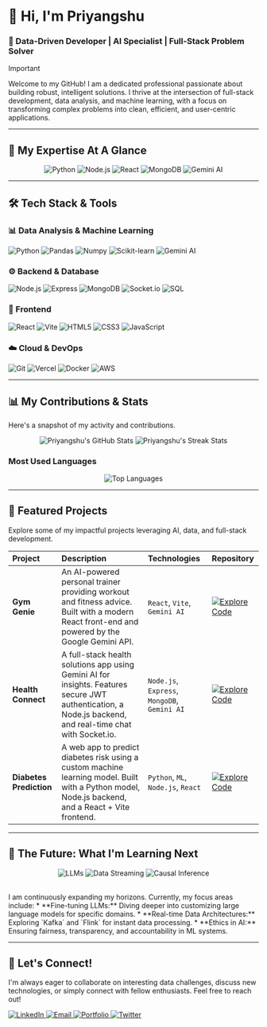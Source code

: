 # 👋 Hi, I'm Priyangshu
### 🚀 Data-Driven Developer | AI Specialist | Full-Stack Problem Solver

> [!IMPORTANT]
> Welcome to my GitHub! I am a dedicated professional passionate about building robust, intelligent solutions. I thrive at the intersection of full-stack development, data analysis, and machine learning, with a focus on transforming complex problems into clean, efficient, and user-centric applications.

---

## 🎯 My Expertise At A Glance

<p align="center">
  <img src="https://img.shields.io/badge/Python-3776AB?style=for-the-badge&logo=python&logoColor=white" alt="Python"/>
  <img src="https://img.shields.io/badge/Node.js-339933?style=for-the-badge&logo=node.js&logoColor=white" alt="Node.js"/>
  <img src="https://img.shields.io/badge/React-61DAFB?style=for-the-badge&logo=react&logoColor=black" alt="React"/>
  <img src="https://img.shields.io/badge/MongoDB-47A248?style=for-the-badge&logo=mongodb&logoColor=white" alt="MongoDB"/>
  <img src="https://img.shields.io/badge/Google_Gemini-4285F4?style=for-the-badge&logo=google-gemini&logoColor=white" alt="Gemini AI"/>
</p>

---

## 🛠️ Tech Stack & Tools

### **📊 Data Analysis & Machine Learning**
<p align="left">
  <img src="https://img.shields.io/badge/Python-3776AB?style=for-the-badge&logo=python&logoColor=white" alt="Python"/>
  <img src="https://img.shields.io/badge/pandas-150458?style=for-the-badge&logo=pandas&logoColor=white" alt="Pandas"/>
  <img src="https://img.shields.io/badge/numpy-013243?style=for-the-badge&logo=numpy&logoColor=white" alt="Numpy"/>
  <img src="https://img.shields.io/badge/Scikit_Learn-F7931E?style=for-the-badge&logo=scikit-learn&logoColor=white" alt="Scikit-learn"/>
  <img src="https://img.shields.io/badge/Google_Gemini-4285F4?style=for-the-badge&logo=google-gemini&logoColor=white" alt="Gemini AI"/>
</p>

### **⚙️ Backend & Database**
<p align="left">
  <img src="https://img.shields.io/badge/Node.js-339933?style=for-the-badge&logo=node.js&logoColor=white" alt="Node.js"/>
  <img src="https://img.shields.io/badge/Express-000000?style=for-the-badge&logo=express&logoColor=white" alt="Express"/>
  <img src="https://img.shields.io/badge/MongoDB-47A248?style=for-the-badge&logo=mongodb&logoColor=white" alt="MongoDB"/>
  <img src="https://img.shields.io/badge/Socket.io-010101?style=for-the-badge&logo=socket.io&logoColor=white" alt="Socket.io"/>
  <img src="https://img.shields.io/badge/SQL-4479A1?style=for-the-badge&logo=postgresql&logoColor=white" alt="SQL"/>
</p>

### **🎨 Frontend**
<p align="left">
  <img src="https://img.shields.io/badge/React-61DAFB?style=for-the-badge&logo=react&logoColor=black" alt="React"/>
  <img src="https://img.shields.io/badge/Vite-646CFF?style=for-the-badge&logo=vite&logoColor=white" alt="Vite"/>
  <img src="https://img.shields.io/badge/HTML5-E34F26?style=for-the-badge&logo=html5&logoColor=white" alt="HTML5"/>
  <img src="https://img.shields.io/badge/CSS3-1572B6?style=for-the-badge&logo=css3&logoColor=white" alt="CSS3"/>
  <img src="https://img.shields.io/badge/JavaScript-F7DF1E?style=for-the-badge&logo=javascript&logoColor=black" alt="JavaScript"/>
</p>

### **☁️ Cloud & DevOps**
<p align="left">
  <img src="https://img.shields.io/badge/Git-F05032?style=for-the-badge&logo=git&logoColor=white" alt="Git"/>
  <img src="https://img.shields.io/badge/Vercel-000000?style=for-the-badge&logo=vercel&logoColor=white" alt="Vercel"/>
  <img src="https://img.shields.io/badge/Docker-2496ED?style=for-the-badge&logo=docker&logoColor=white" alt="Docker"/>
  <img src="https://img.shields.io/badge/AWS-232F3E?style=for-the-badge&logo=amazon-aws&logoColor=white" alt="AWS"/>
</p>

---

## 📊 My Contributions & Stats

Here's a snapshot of my activity and contributions.

<p align="center">
  <img src="https://github-readme-stats.vercel.app/api?username=Priyangshu713&show_icons=true&theme=vue-dark&hide_border=true&count_private=true" alt="Priyangshu's GitHub Stats" />
  <img src="https://github-readme-streak-stats.herokuapp.com/?user=Priyangshu713&theme=vue-dark&hide_border=true" alt="Priyangshu's Streak Stats" />
</p>

### Most Used Languages
<p align="center">
  <img src="https://github-readme-stats.vercel.app/api/top-langs/?username=Priyangshu713&layout=compact&theme=vue-dark&hide_border=true" alt="Top Languages" />
</p>

---

## 🌟 Featured Projects

Explore some of my impactful projects leveraging AI, data, and full-stack development.

| Project | Description | Technologies | Repository |
| :--- | :--- | :--- | :--- |
| **Gym Genie** | An AI-powered personal trainer providing workout and fitness advice. Built with a modern React front-end and powered by the Google Gemini API. | `React`, `Vite`, `Gemini AI` | [![Explore Code](https://img.shields.io/badge/Code-gray?style=for-the-badge&logo=github&logoColor=white)](https://github.com/Priyangshu713/Gym-Genie) |
| **Health Connect** | A full-stack health solutions app using Gemini AI for insights. Features secure JWT authentication, a Node.js backend, and real-time chat with Socket.io. | `Node.js`, `Express`, `MongoDB`, `Gemini AI` | [![Explore Code](https://img.shields.io/badge/Code-gray?style=for-the-badge&logo=github&logoColor=white)](https://github.com/Priyangshu713/Health-Connect-Server) |
| **Diabetes Prediction** | A web app to predict diabetes risk using a custom machine learning model. Built with a Python model, Node.js backend, and a React + Vite frontend. | `Python`, `ML`, `Node.js`, `React` | [![Explore Code](https://img.shields.io/badge/Code-gray?style=for-the-badge&logo=github&logoColor=white)](https://github.com/Priyangshu713/Diabetes-Prediction) |

---

## 🌌 The Future: What I'm Learning Next

<p align="center">
  <img src="https://img.shields.io/badge/Large_Language_Models-FF4500?style=for-the-badge&logo=tensorflow&logoColor=white" alt="LLMs"/>
  <img src="https://img.shields.io/badge/Data_Streaming-6C3483?style=for-the-badge&logo=apache-kafka&logoColor=white" alt="Data Streaming"/>
  <img src="https://img.shields.io/badge/Causal_Inference-4CAF50?style=for-the-badge&logo=data-science&logoColor=white" alt="Causal Inference"/>
</p>
<br>
I am continuously expanding my horizons. Currently, my focus areas include:
* **Fine-tuning LLMs:** Diving deeper into customizing large language models for specific domains.
* **Real-time Data Architectures:** Exploring `Kafka` and `Flink` for instant data processing.
* **Ethics in AI:** Ensuring fairness, transparency, and accountability in ML systems.

---

## 🤝 Let's Connect!

I'm always eager to collaborate on interesting data challenges, discuss new technologies, or simply connect with fellow enthusiasts. Feel free to reach out!

<p align="left">
  <a href="https://www.linkedin.com/in/[Your-LinkedIn-Username]" target="_blank">
    <img src="https://img.shields.io/badge/LinkedIn-0077B5?style=for-the-badge&logo=linkedin&logoColor=white" alt="LinkedIn"/>
  </a>
  <a href="mailto:[Your-Email@gmail.com]" target="_blank">
    <img src="https://img.shields.io/badge/Email-D14836?style=for-the-badge&logo=gmail&logoColor=white" alt="Email"/>
  </a>
  <a href="https://[Your-Portfolio-Website.com]" target="_blank">
    <img src="https://img.shields.io/badge/Portfolio-252525?style=for-the-badge&logo=About.me&logoColor=white" alt="Portfolio"/>
  </a>
  <a href="https://twitter.com/[Your-Twitter-Handle]" target="_blank">
    <img src="https://img.shields.io/badge/Twitter-1DA1F2?style=for-the-badge&logo=twitter&logoColor=white" alt="Twitter"/>
  </a>
</p>
